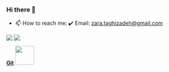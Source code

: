 ### Hi there 👋

<!--
**zahraTgz/zahraTgz** is a ✨ _special_ ✨ repository because its `README.md` (this file) appears on your GitHub profile.

Here are some ideas to get you started:

- 🔭 I’m currently working on ...
- 🌱 I’m currently learning ...
- 👯 I’m looking to collaborate on ...
- 🤔 I’m looking for help with ...
- 💬 Ask me about ...
- 😄 Pronouns: ...
- ⚡ Fun fact: ...
-->

- 📫 How to reach me: 
    :heavy_check_mark: Email: zara.taghizadeh@gmail.com
     
<a href="https://github.com/zahraTgz">
<img align="center" src="https://github-readme-stats.vercel.app/api?username=zahraTgz&show_icons=true&count_private=true&include_all_commits=true" /></a>

<a href="https://github.com/zahraTgz">
<img align="center" src="https://github-readme-stats.vercel.app/api/top-langs/?username=zahraTgz" />
</a>

<b>[Git](https://git-scm.com/)</b> <img height=50px src="https://camo.githubusercontent.com/b75d955466c5f5602998b752dd97ff1bdbe16168/68747470733a2f2f6769742d73636d2e636f6d2f696d616765732f6c6f676f732f646f776e6c6f6164732f4769742d4c6f676f2d32436f6c6f722e706e67"> 
